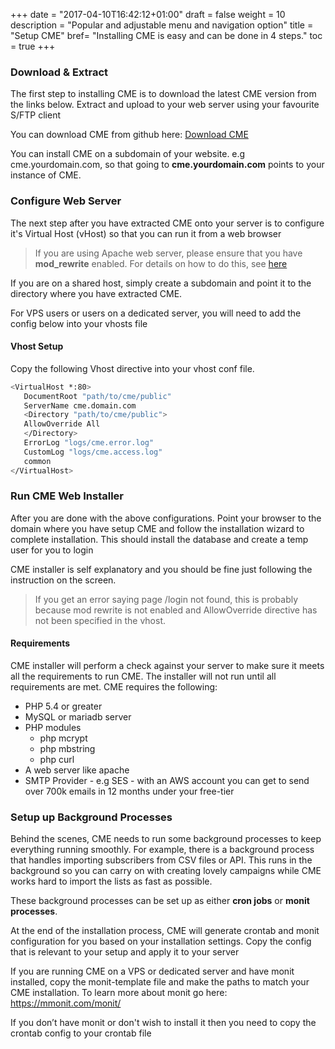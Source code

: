 +++
date = "2017-04-10T16:42:12+01:00"
draft = false
weight = 10
description = "Popular and adjustable menu and navigation option"
title = "Setup CME"
bref= "Installing CME is easy and can be done in 4 steps."
toc = true
+++

### Download & Extract

The first step to installing CME is to download the latest CME version from the links below. Extract and upload to your web server using your favourite S/FTP client

You can download CME from github here: [Download CME]({{page.gitBase}})

You can install CME on a subdomain of your website. e.g cme.yourdomain.com, so that going to **cme.yourdomain.com** points to your instance of CME.

### Configure Web Server

The next step after you have extracted CME onto your server is to configure it's Virtual Host (vHost) so that you can run it from a web browser

> If you are using Apache web server, please ensure that you have <strong>mod_rewrite</strong> enabled. For details on how to do this, see [here](http://stackoverflow.com/a/5758551/742167)

If you are on a shared host, simply create a subdomain and point it to the directory where you have extracted CME.

For VPS users or users on a dedicated server, you will need to add the config below into your vhosts file

#### Vhost Setup

Copy the following Vhost directive into your vhost conf file.

```bash
<VirtualHost *:80>
   DocumentRoot "path/to/cme/public"
   ServerName cme.domain.com
   <Directory "path/to/cme/public">
   AllowOverride All
   </Directory>
   ErrorLog "logs/cme.error.log"
   CustomLog "logs/cme.access.log"
   common
</VirtualHost>
```

### Run CME Web Installer

After you are done with the above configurations. Point your browser to the domain where you have setup CME and follow the installation wizard to complete installation. This should install the database and create a temp user for you to login

CME installer is self explanatory and you should be fine just following the instruction on the screen.

> If you get an error saying page /login not found, this is probably because mod rewrite is not enabled and AllowOverride directive has not been specified in the vhost.

#### Requirements

CME installer will perform a check against your server to make sure
it meets all the requirements to run CME. The installer will not run
until all requirements are met. CME requires the following:

- PHP 5.4 or greater
- MySQL or mariadb server
- PHP modules
  - php mcrypt
  - php mbstring
  - php curl
- A web server like apache
- SMTP Provider - e.g SES - with an AWS account you can get to send over
  700k emails in 12 months under your free-tier

### Setup up Background Processes

Behind the scenes, CME needs to run some background processes to
keep everything running smoothly. For example, there is a background
process that handles importing subscribers from CSV files or API. This runs
in the background so you can carry on with creating lovely campaigns
while CME works hard to import the lists as fast as possible.

These background processes can be set up as either **cron jobs** or **monit
processes**.

At the end of the installation process, CME will generate crontab and
monit configuration for you based on your installation settings. Copy
the config that is relevant to your setup and apply it to your
server

If you are running CME on a VPS or dedicated server and
have monit installed, copy the monit-template file and make the paths to
match your CME installation. To learn more about monit go here:
<a href="https://mmonit.com/monit/">https://mmonit.com/monit/</a>

If you don’t have monit or don't wish to install it then you need to copy
the crontab config to your crontab file
